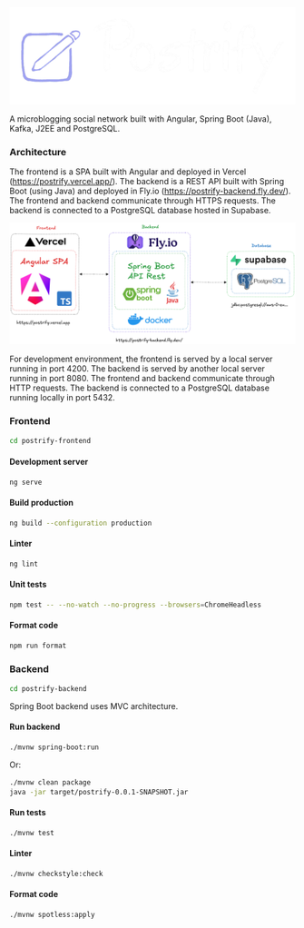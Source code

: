 ![Postrify](/docs/design/postrify_logo_dark_nobg.png)

A microblogging social network built with Angular, Spring Boot (Java), Kafka, J2EE and PostgreSQL.

### Architecture

The frontend is a SPA built with Angular and deployed in Vercel (https://postrify.vercel.app/). The backend is a REST API built with Spring Boot (using Java) and deployed in Fly.io (https://postrify-backend.fly.dev/). The frontend and backend communicate through HTTPS requests. The backend is connected to a PostgreSQL database hosted in Supabase.

![Architecture](docs/architecture/architecture.png)

For development environment, the frontend is served by a local server running in port 4200. The backend is served by another local server running in port 8080. The frontend and backend communicate through HTTP requests. The backend is connected to a PostgreSQL database running locally in port 5432.

### Frontend

```bash
cd postrify-frontend
```

#### Development server

```bash
ng serve
```

#### Build production

```bash
ng build --configuration production
```

#### Linter

```bash
ng lint
```

#### Unit tests

```bash
npm test -- --no-watch --no-progress --browsers=ChromeHeadless
```

#### Format code

```bash
npm run format
```

### Backend

```bash
cd postrify-backend
```

Spring Boot backend uses MVC architecture.

#### Run backend

```bash
./mvnw spring-boot:run
```
Or:
```bash
./mvnw clean package
java -jar target/postrify-0.0.1-SNAPSHOT.jar
```

#### Run tests

```bash
./mvnw test
```

#### Linter

```bash
./mvnw checkstyle:check
```

#### Format code

```bash
./mvnw spotless:apply
```
